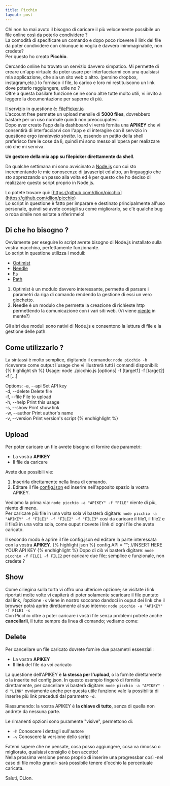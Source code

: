 ```yaml
---
title: Picchio
layout: post
---
```

Chi non ha mai avuto il bisogno di caricare il più velocemente possibile un file online così da poterlo condividere ?   
La comodità di specificare un comando e dopo poco ricevere il link del file da poter condividere con chiunque io voglia è davvero inimmaginabile, non credete?   
Per questo ho creato **Picchio**.

Cercando online ho trovato un servizio davvero simpatico. Mi permette di creare un'app virtuale da poter usare per interfacciarmi con una qualsiasi mia applicazione, che sia un sito web o altro. (persino dropbox, instagram,etc.) Io fornisco il file, lo carico e loro mi restituiscono un link dove poterlo raggiungere, utile no ?   
Oltre a questa basilare funzione ce ne sono altre tutte molto utili, vi invito a leggere la documentazione per saperne di più.

Il servizio in questione è: [FilePicker.io](http://filepicker.io/)   
L'account free permette un upload mensile di **5000 files**, dovrebbero bastare per un uso normale quindi non preoccupatevi.   
Dopo aver creato l'app dalla dashboard vi verrà fornita una **APIKEY** che vi consentirà di interfacciarvi con l'app e di interagire con il servizio in questione ergo *tenetevela stretta*. Io, essendo un patito della shell preferisco fare le cose da lì, quindi mi sono messo all'opera per realizzare ciò che mi serviva.

**Un gestore della mia app su filepicker direttamente da shell**.

Da qualche settimana mi sono avvicinato a [Node.js](http://en.wikipedia.org/wiki/Nodejs) con cui sto incrementando le mie conoscenze di javascript ed altro, un linguaggio che sto apprezzando un passo alla volta ed è per questo che ho deciso di realizzare questo script proprio in Node.js.

Lo potete trovare qui: [https://github.com/dlion/picchio](https://github.com/dlion/picchio)   
Lo script in questione è fatto per imparare e destinato principalmente all'uso personale, quindi se avete consigli su come migliorarlo, se c'è qualche bug o roba simile non esitate a riferirmelo!

## Di che ho bisogno ?
Ovviamente per eseguire lo script avrete bisogno di Node.js installato sulla vostra macchina, perfettamente funzionante.   
Lo script in questione utilizza i moduli:

* [Optimist](https://npmjs.org/package/optimist)
* [Needle](https://npmjs.org/package/needle)
* [Fs](http://nodejs.org/api/fs.html)
* [Path](http://nodejs.org/api/path.html)

1. Optimist è un modulo davvero interessante, permette di parsare i parametri da riga di comando rendendo la gestione di essi un vero giochetto.
2. Needle è un modulo che permette la creazione di richieste http permettendo la comunicazione con i vari siti web. (Vi viene [niente](/richieste-http-dalla-linea-di-comando/) in mente?)

Gli altri due moduli sono nativi di Node.js e consentono la lettura di file e la gestione delle path.

## Come utilizzarlo ?
La sintassi è molto semplice, digitando il comando: `node picchio -h` riceverete come output l'usage che vi illustrerà tutti i comandi disponibili:
{% highlight sh %}
Usage: node ./picchio.js [options] -f [target1] -f [target2] -f [...]
 
Options:
  -a, --api      Set API key          
  -d, --delete   Delete file          
  -f, --file     File to upload        
  -h, --help     Print this usage      
  -s, --show     Print show link      
  -w, --author   Print author's name  
  -v, --version  Print version's script
{% endhighlight %}

## Upload
Per poter caricare un file avrete bisogno di fornire due parametri:

* La vostra **APIKEY**
* Il file da caricare

Avete due possibili vie:

1. Inserirla direttamente nella linea di comando.
2. Editare il file [config.json](https://github.com/dlion/picchio/blob/master/config.json) ed inserire nell'apposito spazio la vostra APIKEY.

Vediamo la prima via: `node picchio -a "APIKEY" -f "FILE"` niente di più, niente di meno.   
Per caricare più file in una volta sola vi basterà digitare: `node picchio -a "APIKEY" -f "FILE1" -f "FILE2" -f "FILE3"` così da caricare il file1, il file2 e il file3 in una volta sola, come ouput ricevete i link di ogni file che avete caricato.

Il secondo modo è aprire il file config.json ed editare la parte interessata con la vostra **APIKEY**.
{% highlight json %}
config.API      =   ""; //INSERT HERE YOUR API KEY
{% endhighlight %}
Dopo di ciò vi basterà digitare: `node picchio -f FILE1 -f FILE2` per caricare due file; semplice e funzionale, non credete ?

## Show
Come ciliegina sulla torta vi offro una ulteriore opzione; se visitate i link riportati molte volte vi capiterà di poter solamente scaricare il file puntato dal link, l’opzione `-s` viene in nostro soccorso dandoci in ouput dei link che il browser potrà aprire direttamente al suo interno: `node picchio -a "APIKEY" -f FILE1 -s`   
Con Picchio oltre a poter caricare i vostri file senza problemi potrete anche **cancellarli**, il tutto sempre da linea di comando; vediamo come:

## Delete
Per cancellare un file caricato dovrete fornire due parametri essenziali:

* La vostra **APIKEY**
* Il **link** del file da voi caricato

La questione dell'APIKEY è **la stessa per l'upload**, o la fornite direttamente o la inserite nel config.json. In questo esempio fingerò di fornirla direttamente, per cancellare vi basterà digitare: `node picchio -a "APIKEY" -d "LINK"` ovviamente anche per questa utile funzione vale la possibilità di inserire più link preceduti dal parametro `-d`.

Riassumendo: la vostra APIKEY è **la chiave di tutto**, senza di quella non andrete da nessuna parte.

Le rimanenti opzioni sono puramente "visive", permettono di:

* `-h` Conoscere i dettagli sull'autore
*  `-v` Conoscere la versione dello script

Fatemi sapere che ne pensate, cosa posso aggiungere, cosa va rimosso o migliorato, qualsiasi consiglio è ben accetto!   
Nella prossima versione penso proprio di inserire una progressbar così -nel caso di file molto grandi- sarà possibile tenere d'occhio la percentuale caricata.

Saluti, DLion.
